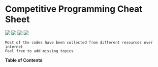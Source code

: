    Competitive Programming Cheat Sheet
========================================
![](https://img.shields.io/badge/ICPC-%20Preparation-blue.svg) ![](https://img.shields.io/badge/CP-%20Cheatsheet-olive.svg) ![](https://img.shields.io/badge/licence-MIT-green.svg) ![](https://img.shields.io/badge/Completed-6%2F10-orange.svg)

   
    Most of the codes have been collected from different resources over internet
    Feel free to add missing topics 

**Table of Contents**
